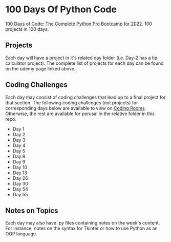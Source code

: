 # 100 Days Of Python Code
[100 Days of Code: The Complete Python Pro Bootcamp for 2022](https://www.udemy.com/course/100-days-of-code/). 100 projects in 100 days.

## Projects
Each day will have a project in it's related day folder (i.e. Day-2 has a tip calculator project). The complete list of projects for each day can be found on the udemy page linked above.

## Coding Challenges
Each day may consist of coding challenges that lead up to a final project for that section. The following coding challenges (not projects) for corresponding days below are available to view on [Coding Rooms](https://app.codingrooms.com/management/dashboard). Otherwise, the rest are available for perusal in the relative folder in this repo.
* Day 1
* Day 2
* Day 3
* Day 4
* Day 5
* Day 8
* Day 9
* Day 10
* Day 13
* Day 26
* Day 30
* Day 54
* Day 55

## Notes on Topics
Each day may also have .py files containing notes on the week's content. For instance, notes on the syntax for Tkinter or how to use Python as an OOP language.
